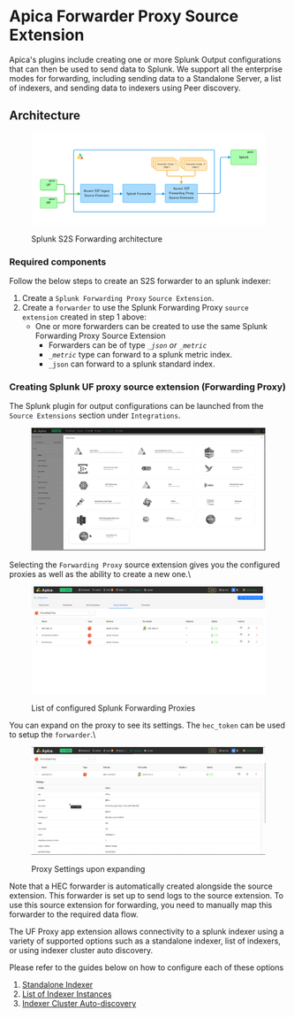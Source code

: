# Apica Forwarder Proxy Source Extension

Apica's plugins include creating one or more Splunk Output configurations that can then be used to send data to Splunk. We support all the enterprise modes for forwarding, including sending data to a Standalone Server, a list of indexers, and sending data to indexers using Peer discovery.

## Architecture

<figure><img src="../../../../.gitbook/assets/Frame 1 1.svg" alt=""><figcaption><p>Splunk S2S Forwarding architecture</p></figcaption></figure>

### Required components <a href="#required-components" id="required-components"></a>

Follow the below steps to create an S2S forwarder to an splunk indexer:

1. Create a `Splunk Forwarding Proxy` `Source Extension`.
2. Create a `forwarder` to use the Splunk Forwarding Proxy `source extension` created in step 1 above:
   * One or more forwarders can be created to use the same Splunk Forwarding Proxy Source Extension
     * Forwarders can be of type _`_json` or `_metric`_
     * _`_metric`_ type can forward to a splunk metric index.
     * `_json` can forward to a splunk standard index.

### Creating Splunk UF proxy source extension (Forwarding Proxy) <a href="#creating-uf-proxy-app-extension" id="creating-uf-proxy-app-extension"></a>

The Splunk plugin for output configurations can be launched from the `Source Extensions` section under `Integrations`.

<figure><img src="../../../../.gitbook/assets/image (2).png" alt=""><figcaption></figcaption></figure>

Selecting the `Forwarding Proxy` source extension gives you the configured proxies as well as the ability to create a new one.\


<figure><img src="../../../../.gitbook/assets/image (3).png" alt=""><figcaption><p>List of configured Splunk Forwarding Proxies</p></figcaption></figure>

You can expand on the proxy to see its settings. The `hec_token` can be used to setup the `forwarder`.\


<figure><img src="../../../../.gitbook/assets/image (4).png" alt=""><figcaption><p>Proxy Settings upon expanding</p></figcaption></figure>

Note that a HEC forwarder is automatically created alongside the source extension. This forwarder is set up to send logs to the source extension. To use this source extension for forwarding, you need to manually map this forwarder to the required data flow.

The UF Proxy app extension allows connectivity to a splunk indexer using a variety of supported options such as a standalone indexer, list of indexers, or using indexer cluster auto discovery.

Please refer to the guides below on how to configure each of these options

1. [Standalone Indexer](standalone-instance.md)
2. [List of Indexer Instances](list-of-indexer-instances.md)
3. [Indexer Cluster Auto-discovery](indexer-discovery.md)
